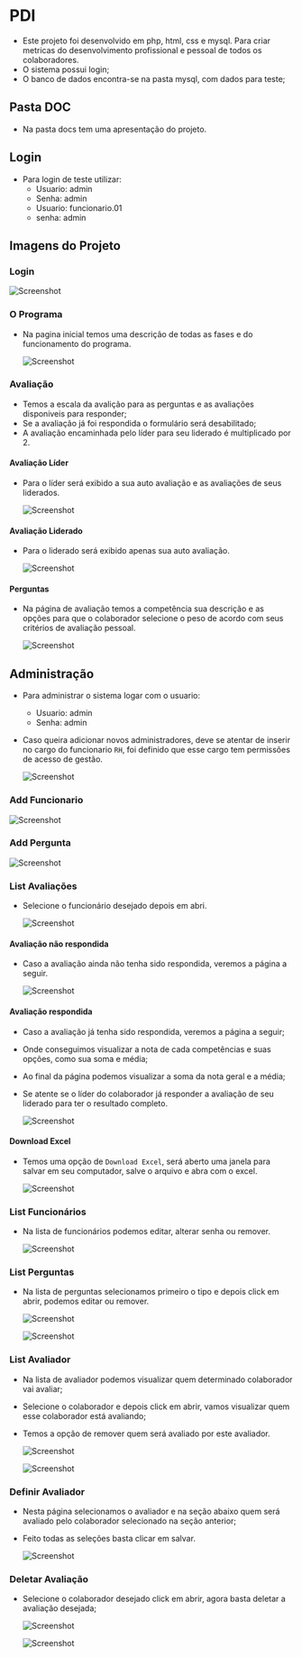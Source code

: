 # PDI

* Este projeto foi desenvolvido em php, html, css e mysql. Para criar metricas do desenvolvimento profissional e pessoal de todos os colaboradores.
* O sistema possui login;
* O banco de dados encontra-se na pasta mysql, com dados para teste;

## Pasta DOC

* Na pasta docs tem uma apresentação do projeto.

## Login

* Para login de teste utilizar:
    * Usuario: admin
    * Senha: admin
    * Usuario: funcionario.01
    * senha: admin

## Imagens do Projeto

### Login

  ![Screenshot](md/01.jpg)

### O Programa

* Na pagina inicial temos uma descrição de todas as fases e do funcionamento do programa.

  ![Screenshot](md/02.jpg)

### Avaliação

* Temos a escala da avalição para as perguntas e as avaliações disponiveis para responder;
* Se a avaliação já foi respondida o formulário será desabilitado;
* A avaliação encaminhada pelo líder para seu liderado é multiplicado por 2.

#### Avaliação Líder

* Para o líder será exibido a sua auto avaliação e as avaliações de seus liderados.

  ![Screenshot](md/03.jpg)

#### Avaliação Liderado

* Para o liderado será exibido apenas sua auto avaliação.

  ![Screenshot](md/04.jpg)

#### Perguntas

* Na página de avaliação temos a competência sua descrição e as opções para que o colaborador selecione o peso de acordo com seus critérios de avaliação pessoal.

  ![Screenshot](md/05.jpg)

## Administração

* Para administrar o sistema logar com o usuario:
    * Usuario: admin
    * Senha: admin

* Caso queira adicionar novos administradores, deve se atentar de inserir no cargo do funcionario `RH`, foi definido que esse cargo tem permissões de acesso de gestão.
  
  ![Screenshot](md/06.jpg)

### Add Funcionario

  ![Screenshot](md/07.jpg)

### Add Pergunta

  ![Screenshot](md/08.jpg)

### List Avaliações

* Selecione o funcionário desejado depois em abri.

  ![Screenshot](md/09.jpg)

#### Avaliação não respondida

* Caso a avaliação ainda não tenha sido respondida, veremos a página a seguir.

  ![Screenshot](md/10.jpg)

#### Avaliação respondida

* Caso a avaliação já tenha sido respondida, veremos a página a seguir;
* Onde conseguimos visualizar a nota de cada competências e suas opções, como sua soma e média;
* Ao final da página podemos visualizar a soma da nota geral e a média;

* Se atente se o líder do colaborador já responder a avaliação de seu liderado para ter o resultado completo. 

  ![Screenshot](md/11.jpg)

#### Download Excel

* Temos uma opção de `Download Excel`, será aberto uma janela para salvar em seu computador, salve o arquivo e abra com o excel.

  ![Screenshot](md/12.jpg)

### List Funcionários

* Na lista de funcionários podemos editar, alterar senha ou remover.

  ![Screenshot](md/13.jpg)

### List Perguntas

* Na lista de perguntas selecionamos primeiro o tipo e depois click em abrir, podemos editar ou remover.

  ![Screenshot](md/14.jpg)
  
  ![Screenshot](md/15.jpg)

### List Avaliador

* Na lista de avaliador podemos visualizar quem determinado colaborador vai avaliar;
* Selecione o colaborador e depois click em abrir, vamos visualizar quem esse colaborador está avaliando;
* Temos a opção de remover quem será avaliado por este avaliador.

  ![Screenshot](md/16.jpg)
  
  ![Screenshot](md/17.jpg)

### Definir Avaliador

* Nesta página selecionamos o avaliador e na seção abaixo quem será avaliado pelo colaborador selecionado na seção anterior;

* Feito todas as seleções basta clicar em salvar.

  ![Screenshot](md/18.jpg)

### Deletar Avaliação

* Selecione o colaborador desejado click em abrir, agora basta deletar a avaliação desejada;

  ![Screenshot](md/19.jpg)

  ![Screenshot](md/20.jpg)
